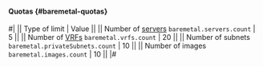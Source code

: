 #### Quotas {#baremetal-quotas}

#|
|| Type of limit | Value ||
|| Number of [servers](../baremetal/concepts/servers.md)
`baremetal.servers.count` | 5 ||
|| Number of [VRFs](../baremetal/concepts/network#vrf-segment)
`baremetal.vrfs.count` | 20 ||
|| Number of subnets
`baremetal.privateSubnets.count` | 10 ||
|| Number of images
`baremetal.images.count` | 10 ||
|#